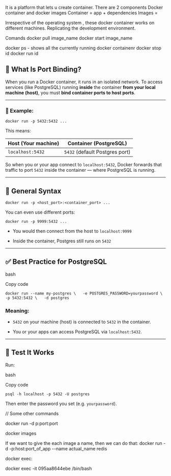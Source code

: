 It is a platform that lets u create container.
There are 2 components
Docker container and docker images
Container = app + dependencies
Images =

Irrespective of the operating system , these docker container works on different machines. Replicating the development environment.

Comands
docker pull image_name
docker start image_name

docker ps - shows all the currently running docker containenr
docker stop id 
docker run id

## 🚪 What Is Port Binding?

When you run a Docker container, it runs in an isolated network. To access services (like PostgreSQL) running **inside** the container **from your local machine (host)**, you must **bind container ports to host ports**.

---

### 🔄 Example:


`docker run -p 5432:5432 ...`

This means:

|Host (Your machine)|Container (PostgreSQL)|
|---|---|
|`localhost:5432`|`5432` (default Postgres port)|

So when you or your app connect to `localhost:5432`, Docker forwards that traffic to port `5432` inside the container — where PostgreSQL is running.

---

## 🧠 General Syntax



`docker run -p <host_port>:<container_port> ...`

You can even use different ports:


`docker run -p 9999:5432 ...`

- You would then connect from the host to `localhost:9999`
    
- Inside the container, Postgres still runs on `5432`
    

---

## ✅ Best Practice for PostgreSQL

bash

Copy code

`docker run --name my-postgres \   -e POSTGRES_PASSWORD=yourpassword \   -p 5432:5432 \   -d postgres`

### Meaning:

- `5432` on your machine (host) is connected to `5432` in the container.
    
- You or your apps can access PostgreSQL via `localhost:5432`.
    

---

## 🧪 Test It Works

Run:

bash

Copy code

`psql -h localhost -p 5432 -U postgres`

Then enter the password you set (e.g. `yourpassword`).

// Some other commands

docker run -d p:port:port

docker images



If we want to give the each image a name, then we can do that:
docker run -d -p:host:port_of_app --name actual_name redis

docker exec:

docker exec -it 095aa8644ebe /bin/bash








